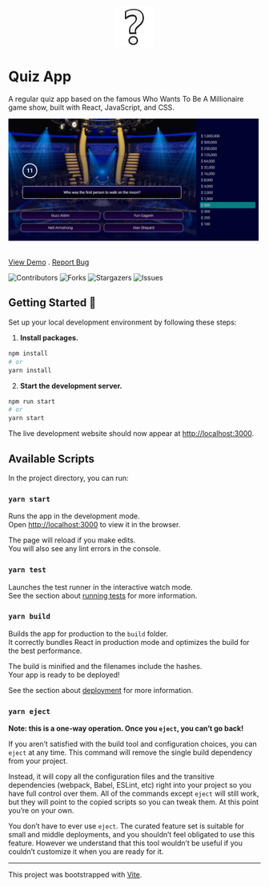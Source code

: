 <br/>
<p align="center">
  <a href="https://github.com/busayolawumi/QuizApp">
    <img src="https://raw.githubusercontent.com/busayolawumi/QuizApp/main/public/logo.png" alt="Logo" width="80" height="80">
  </a>
 </p>

# Quiz App
A regular quiz app based on the famous Who Wants To Be A Millionaire game show, built with React, JavaScript, and CSS.

<img src="https://raw.githubusercontent.com/busayolawumi/QuizApp/main/src/assets/Screenshot.png" width=500px>


<p>
    <br/>
    <a href="https://quizdom.vercel.app/">View Demo</a>
    .
    <a href="https://github.com/busayolawumi/QuizApp/issues">Report Bug</a>
</p>

![Contributors](https://img.shields.io/github/contributors/busayolawumi/QuizApp?color=dark-green) ![Forks](https://img.shields.io/github/forks/busayolawumi/QuizApp?style=social) ![Stargazers](https://img.shields.io/github/stars/busayolawumi/QuizApp?style=social) ![Issues](https://img.shields.io/github/issues/busayolawumi/QuizApp) 

## Getting Started 🚀
Set up your local development environment by following these steps:

1.  **Install packages.**

```bash
npm install
# or
yarn install
```

2.  **Start the development server.**

```bash
npm run start
# or
yarn start
```

The live development website should now appear at [http://localhost:3000](http://localhost:3000).


## Available Scripts

In the project directory, you can run:

### `yarn start`

Runs the app in the development mode.<br />
Open [http://localhost:3000](http://localhost:3000) to view it in the browser.

The page will reload if you make edits.<br />
You will also see any lint errors in the console.

### `yarn test`

Launches the test runner in the interactive watch mode.<br />
See the section about [running tests](https://facebook.github.io/create-react-app/docs/running-tests) for more information.

### `yarn build`

Builds the app for production to the `build` folder.<br />
It correctly bundles React in production mode and optimizes the build for the best performance.

The build is minified and the filenames include the hashes.<br />
Your app is ready to be deployed!

See the section about [deployment](https://facebook.github.io/create-react-app/docs/deployment) for more information.

### `yarn eject`

**Note: this is a one-way operation. Once you `eject`, you can’t go back!**

If you aren’t satisfied with the build tool and configuration choices, you can `eject` at any time. This command will remove the single build dependency from your project.

Instead, it will copy all the configuration files and the transitive dependencies (webpack, Babel, ESLint, etc) right into your project so you have full control over them. All of the commands except `eject` will still work, but they will point to the copied scripts so you can tweak them. At this point you’re on your own.

You don’t have to ever use `eject`. The curated feature set is suitable for small and middle deployments, and you shouldn’t feel obligated to use this feature. However we understand that this tool wouldn’t be useful if you couldn’t customize it when you are ready for it.

---

This project was bootstrapped with [Vite](https://github.com/vitejs/vite).
